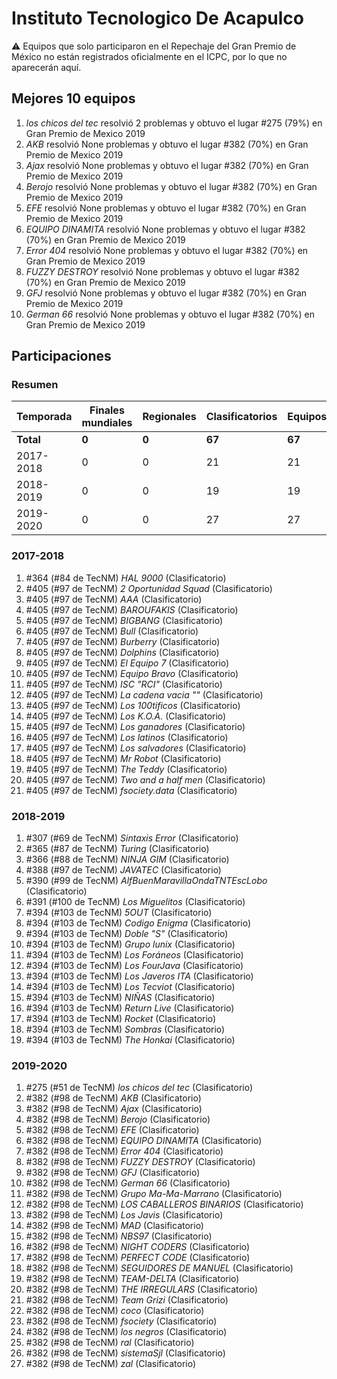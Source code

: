 # Instituto Tecnologico De Acapulco

:warning: Equipos que solo participaron en el Repechaje del Gran Premio de México no están registrados oficialmente en el ICPC, por lo que no aparecerán aquí.

## Mejores 10 equipos

1. _los chicos del tec_ resolvió 2 problemas y obtuvo el lugar #275 (79%) en Gran Premio de Mexico 2019
1. _AKB_ resolvió None problemas y obtuvo el lugar #382 (70%) en Gran Premio de Mexico 2019
1. _Ajax_ resolvió None problemas y obtuvo el lugar #382 (70%) en Gran Premio de Mexico 2019
1. _Berojo_ resolvió None problemas y obtuvo el lugar #382 (70%) en Gran Premio de Mexico 2019
1. _EFE_ resolvió None problemas y obtuvo el lugar #382 (70%) en Gran Premio de Mexico 2019
1. _EQUIPO DINAMITA_ resolvió None problemas y obtuvo el lugar #382 (70%) en Gran Premio de Mexico 2019
1. _Error 404_ resolvió None problemas y obtuvo el lugar #382 (70%) en Gran Premio de Mexico 2019
1. _FUZZY DESTROY_ resolvió None problemas y obtuvo el lugar #382 (70%) en Gran Premio de Mexico 2019
1. _GFJ_ resolvió None problemas y obtuvo el lugar #382 (70%) en Gran Premio de Mexico 2019
1. _German 66_ resolvió None problemas y obtuvo el lugar #382 (70%) en Gran Premio de Mexico 2019

## Participaciones

### Resumen

| Temporada | Finales mundiales | Regionales | Clasificatorios | Equipos |
| --- | --- | --- | --- | --- |
| **Total** | **0** | **0** | **67** | **67** |
| 2017-2018 | 0 | 0 | 21 | 21 |
| 2018-2019 | 0 | 0 | 19 | 19 |
| 2019-2020 | 0 | 0 | 27 | 27 |

### 2017-2018

1. #364 (#84 de TecNM) _HAL 9000_ (Clasificatorio)
1. #405 (#97 de TecNM) _2 Oportunidad Squad_ (Clasificatorio)
1. #405 (#97 de TecNM) _AAA_ (Clasificatorio)
1. #405 (#97 de TecNM) _BAROUFAKIS_ (Clasificatorio)
1. #405 (#97 de TecNM) _BIGBANG_ (Clasificatorio)
1. #405 (#97 de TecNM) _Bull_ (Clasificatorio)
1. #405 (#97 de TecNM) _Burberry_ (Clasificatorio)
1. #405 (#97 de TecNM) _Dolphins_ (Clasificatorio)
1. #405 (#97 de TecNM) _El Equipo 7_ (Clasificatorio)
1. #405 (#97 de TecNM) _Equipo Bravo_ (Clasificatorio)
1. #405 (#97 de TecNM) _ISC "RCI"_ (Clasificatorio)
1. #405 (#97 de TecNM) _La cadena vacia ""_ (Clasificatorio)
1. #405 (#97 de TecNM) _Los 100tificos_ (Clasificatorio)
1. #405 (#97 de TecNM) _Los K.O.A._ (Clasificatorio)
1. #405 (#97 de TecNM) _Los ganadores_ (Clasificatorio)
1. #405 (#97 de TecNM) _Los latinos_ (Clasificatorio)
1. #405 (#97 de TecNM) _Los salvadores_ (Clasificatorio)
1. #405 (#97 de TecNM) _Mr Robot_ (Clasificatorio)
1. #405 (#97 de TecNM) _The Teddy_ (Clasificatorio)
1. #405 (#97 de TecNM) _Two and a half men_ (Clasificatorio)
1. #405 (#97 de TecNM) _fsociety.data_ (Clasificatorio)

### 2018-2019

1. #307 (#69 de TecNM) _Sintaxis Error_ (Clasificatorio)
1. #365 (#87 de TecNM) _Turing_ (Clasificatorio)
1. #366 (#88 de TecNM) _NINJA GIM_ (Clasificatorio)
1. #388 (#97 de TecNM) _JAVATEC_ (Clasificatorio)
1. #390 (#99 de TecNM) _AlfBuenMaravillaOndaTNTEscLobo_ (Clasificatorio)
1. #391 (#100 de TecNM) _Los Miguelitos_ (Clasificatorio)
1. #394 (#103 de TecNM) _5OUT_ (Clasificatorio)
1. #394 (#103 de TecNM) _Codigo Enigma_ (Clasificatorio)
1. #394 (#103 de TecNM) _Doble "S"_ (Clasificatorio)
1. #394 (#103 de TecNM) _Grupo lunix_ (Clasificatorio)
1. #394 (#103 de TecNM) _Los Foráneos_ (Clasificatorio)
1. #394 (#103 de TecNM) _Los FourJava_ (Clasificatorio)
1. #394 (#103 de TecNM) _Los Javeros ITA_ (Clasificatorio)
1. #394 (#103 de TecNM) _Los Tecviot_ (Clasificatorio)
1. #394 (#103 de TecNM) _NIÑAS_ (Clasificatorio)
1. #394 (#103 de TecNM) _Return Live_ (Clasificatorio)
1. #394 (#103 de TecNM) _Rocket_ (Clasificatorio)
1. #394 (#103 de TecNM) _Sombras_ (Clasificatorio)
1. #394 (#103 de TecNM) _The Honkai_ (Clasificatorio)

### 2019-2020

1. #275 (#51 de TecNM) _los chicos del tec_ (Clasificatorio)
1. #382 (#98 de TecNM) _AKB_ (Clasificatorio)
1. #382 (#98 de TecNM) _Ajax_ (Clasificatorio)
1. #382 (#98 de TecNM) _Berojo_ (Clasificatorio)
1. #382 (#98 de TecNM) _EFE_ (Clasificatorio)
1. #382 (#98 de TecNM) _EQUIPO DINAMITA_ (Clasificatorio)
1. #382 (#98 de TecNM) _Error 404_ (Clasificatorio)
1. #382 (#98 de TecNM) _FUZZY DESTROY_ (Clasificatorio)
1. #382 (#98 de TecNM) _GFJ_ (Clasificatorio)
1. #382 (#98 de TecNM) _German 66_ (Clasificatorio)
1. #382 (#98 de TecNM) _Grupo Ma-Ma-Marrano_ (Clasificatorio)
1. #382 (#98 de TecNM) _LOS CABALLEROS BINARIOS_ (Clasificatorio)
1. #382 (#98 de TecNM) _Los Javis_ (Clasificatorio)
1. #382 (#98 de TecNM) _MAD_ (Clasificatorio)
1. #382 (#98 de TecNM) _NBS97_ (Clasificatorio)
1. #382 (#98 de TecNM) _NIGHT CODERS_ (Clasificatorio)
1. #382 (#98 de TecNM) _PERFECT CODE_ (Clasificatorio)
1. #382 (#98 de TecNM) _SEGUIDORES DE MANUEL_ (Clasificatorio)
1. #382 (#98 de TecNM) _TEAM-DELTA_ (Clasificatorio)
1. #382 (#98 de TecNM) _THE IRREGULARS_ (Clasificatorio)
1. #382 (#98 de TecNM) _Team Grizi_ (Clasificatorio)
1. #382 (#98 de TecNM) _coco_ (Clasificatorio)
1. #382 (#98 de TecNM) _fsociety_ (Clasificatorio)
1. #382 (#98 de TecNM) _los negros_ (Clasificatorio)
1. #382 (#98 de TecNM) _ral_ (Clasificatorio)
1. #382 (#98 de TecNM) _sistemaSjl_ (Clasificatorio)
1. #382 (#98 de TecNM) _zal_ (Clasificatorio)



